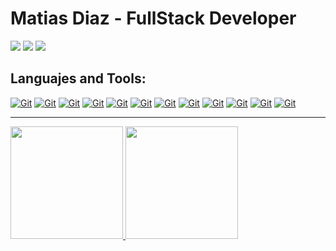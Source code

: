 <h1>Matias Diaz - FullStack Developer</h1>

<p>
<a href="mailto:matidiazruiz42@gmail.com"><img src="https://img.shields.io/badge/Gmail-D14836?style=for-the-badge&logo=gmail&logoColor=white" /></a>
<a href="https://www.codewars.com/users/mati-diaz"><img src="https://img.shields.io/badge/Codewars-B1361E?style=for-the-badge&logo=Codewars&logoColor=white" /></a>
<a href="https://www.linkedin.com/in/mati-diaz/"><img src="https://img.shields.io/badge/LinkedIn-0077B5?style=for-the-badge&logo=linkedin&logoColor=white" /></a>
</p>

<h2>Languajes and Tools:</h2>
<p>
<a href="#"><img alt="Git" src="https://img.shields.io/badge/JavaScript-3883c2?style=for-the-badge&logo=javascript&logoColor=FFFFFF" /></a>
<a href="#"><img alt="Git" src="https://img.shields.io/badge/TypeScript-3883c2?style=for-the-badge&logo=typescript&logoColor=FFFFFF" /></a>
<a href="#"><img alt="Git" src="https://img.shields.io/badge/HTML5-3883c2?style=for-the-badge&logo=html5&logoColor=FFFFFF" /></a>
<a href="#"><img alt="Git" src="https://img.shields.io/badge/CSS3-3883c2?style=for-the-badge&logo=css3&logoColor=FFFFFF" /></a>
<a href="#"><img alt="Git" src="https://img.shields.io/badge/React-3883c2?style=for-the-badge&logo=react&logoColor=FFFFFF" /></a>
<a href="#"><img alt="Git" src="https://img.shields.io/badge/NodeJs-3883c2?style=for-the-badge&logo=node.js&logoColor=FFFFFF" /></a>
<a href="#"><img alt="Git" src="https://img.shields.io/badge/Redux-3883c2?style=for-the-badge&logo=redux&logoColor=FFFFFF" /></a>
<a href="#"><img alt="Git" src="https://img.shields.io/badge/Sass-3883c2?style=for-the-badge&logo=sass&logoColor=FFFFFF" /></a>
<a href="#"><img alt="Git" src="https://img.shields.io/badge/Express-3883c2?style=for-the-badge&logo=express&logoColor=FFFFFF" /></a>
<a href="#"><img alt="Git" src="https://img.shields.io/badge/MongoDB-3883c2?style=for-the-badge&logo=mongodb&logoColor=FFFFFF" /></a>
<a href="#"><img alt="Git" src="https://img.shields.io/badge/MySQL-3883c2?style=for-the-badge&logo=mysql&logoColor=FFFFFF" /></a>
<a href="#"><img alt="Git" src="https://img.shields.io/badge/Git-3883c2?style=for-the-badge&logo=git&logoColor=FFFFFF" /></a>
</p>

---

<p>
<a href="#" align=left>
  <img height="180em" src="https://github-readme-stats.vercel.app/api?username=mati-diaz&show_icons=true&theme=github_dark&border_color=31363d" />
</a>
<a href="#" align=right>
  <img height="180em" src="https://github-readme-stats.vercel.app/api/top-langs/?username=mati-diaz&layout=compact&bg_color=0e1117&text_color=ffffff&show_icons=true&border_color=31363d" />
</a>
</p>



